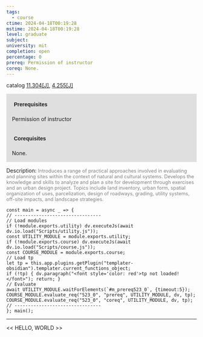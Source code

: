 ```yaml
---
tags:
  - course
ctime: 2024-04-18T00:19:28
mstime: 2024-04-18T00:19:28
level: graduate
subject: 
university: mit
completion: open
percentage: 0
prereq: Permission of instructor
coreq: None.
---
```


catalog [11.304[J]](http://student.mit.edu/catalog/m11c.html#11.304), [4.255[J]](http://student.mit.edu/catalog/m4b.html#4.255)

<span style="display: block; padding: 15px; background-color: rgb(100, 100, 100, 0.2);"><font id="m_prereq523_0" style="display: block; font-family: Arial, sans-serif; font-weight: bold; padding: 5px">Prerequisites</font><br><span id="prereq523_0">Permission of instructor</span></span>
<span style="display: block; padding: 15px; background-color: rgb(100, 100, 100, 0.2);"><font id="m_coreq523_0" style="display: block; font-family: Arial, sans-serif; font-weight: bold; padding: 5px">Corequisites</font><br><span id="coreq523_0">None.</span></span>

<font style="">Description:</font>
<font style="color: grey; font-size: 0.8rem;">Introduces a range of practical approaches involved in evaluating and planning sites within the context of natural and cultural systems. Develops the knowledge and skills to analyze and plan a site for development through exercises and an urban design project. Topics include land inventory, urban form, spatial organization of uses, parcelization, design of roadways, grading, utility systems, off-site impacts, and landscape strategies.</font>

```dataviewjs
const main = async _ => {
// --------------------------------
// Load modules
if (!module.exports.utility) dv.executeJs(await dv.io.load("Scripts/utility.js"));
const UTILITY_MODULE = module.exports.utility;
if (!module.exports.course) dv.executeJs(await dv.io.load("Scripts/course.js"));
const COURSE_MODULE = module.exports.course;
// Load tp
let tp = this.app.plugins.getPlugin("templater-obsidian").templater.current_functions_object;
if (!tp) { dv.paragraph("<font style='color: red'>tp not loaded!</font>"); return; }
// Evaluate
await UTILITY_MODULE.waitForElements(`#m_prereq523_0`, {timeout:5});
COURSE_MODULE.evaluate_req("523_0", "prereq", UTILITY_MODULE, dv, tp);
COURSE_MODULE.evaluate_req("523_0", "coreq", UTILITY_MODULE, dv, tp);
// --------------------------------
}; main();
```

---

<< HELLO, WORLD >>
